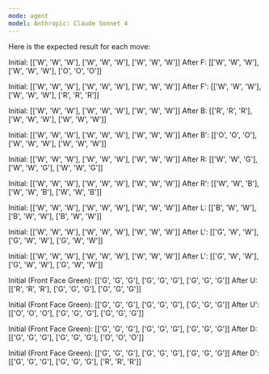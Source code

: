 ```yaml
---
mode: agent
model: Anthropic: Claude Sonnet 4
---
```


Here is the expected result for each move:

Initial:  [['W', 'W', 'W'], ['W', 'W', 'W'], ['W', 'W', 'W']]
After F: [['W', 'W', 'W'], ['W', 'W', 'W'], ['O', 'O', 'O']]

Initial:  [['W', 'W', 'W'], ['W', 'W', 'W'], ['W', 'W', 'W']]
After F': [['W', 'W', 'W'], ['W', 'W', 'W'], ['R', 'R', 'R']]

Initial:  [['W', 'W', 'W'], ['W', 'W', 'W'], ['W', 'W', 'W']]
After B: [['R', 'R', 'R'], ['W', 'W', 'W'], ['W', 'W', 'W']]

Initial:  [['W', 'W', 'W'], ['W', 'W', 'W'], ['W', 'W', 'W']]
After B': [['O', 'O', 'O'], ['W', 'W', 'W'], ['W', 'W', 'W']]

Initial:  [['W', 'W', 'W'], ['W', 'W', 'W'], ['W', 'W', 'W']]
After R: [['W', 'W', 'G'], ['W', 'W', 'G'], ['W', 'W', 'G']]

Initial:  [['W', 'W', 'W'], ['W', 'W', 'W'], ['W', 'W', 'W']]
After R': [['W', 'W', 'B'], ['W', 'W', 'B'], ['W', 'W', 'B']]

Initial:  [['W', 'W', 'W'], ['W', 'W', 'W'], ['W', 'W', 'W']]
After L: [['B', 'W', 'W'], ['B', 'W', 'W'], ['B', 'W', 'W']]

Initial:  [['W', 'W', 'W'], ['W', 'W', 'W'], ['W', 'W', 'W']]
After L': [['G', 'W', 'W'], ['G', 'W', 'W'], ['G', 'W', 'W']]

Initial:  [['W', 'W', 'W'], ['W', 'W', 'W'], ['W', 'W', 'W']]
After L': [['G', 'W', 'W'], ['G', 'W', 'W'], ['G', 'W', 'W']]

Initial (Front Face Green):  [['G', 'G', 'G'], ['G', 'G', 'G'], ['G', 'G', 'G']]
After U: [['R', 'R', 'R'], ['G', 'G', 'G'], ['G', 'G', 'G']]

Initial (Front Face Green):  [['G', 'G', 'G'], ['G', 'G', 'G'], ['G', 'G', 'G']]
After U': [['O', 'O', 'O'], ['G', 'G', 'G'], ['G', 'G', 'G']]

Initial (Front Face Green):  [['G', 'G', 'G'], ['G', 'G', 'G'], ['G', 'G', 'G']]
After D: [['G', 'G', 'G'], ['G', 'G', 'G'], ['O', 'O', 'O']]

Initial (Front Face Green):  [['G', 'G', 'G'], ['G', 'G', 'G'], ['G', 'G', 'G']]
After D': [['G', 'G', 'G'], ['G', 'G', 'G'], ['R', 'R', 'R']]
